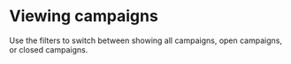 # Viewing campaigns

<!-- You can view a list of all campaigns by clicking the <img src="../campaigns-icon.svg" alt="Campaigns icon" /> campaigns icon in the top navigation bar. -->
<!--  -->
Use the filters to switch between showing all campaigns, open campaigns, or closed campaigns.
<!--  -->
<!-- If you lack read access to a repository in a campaign, you can only see [limited information about the changes to that repository](../explanations/managing_access.md#repository-permissions-for-campaigns). -->
